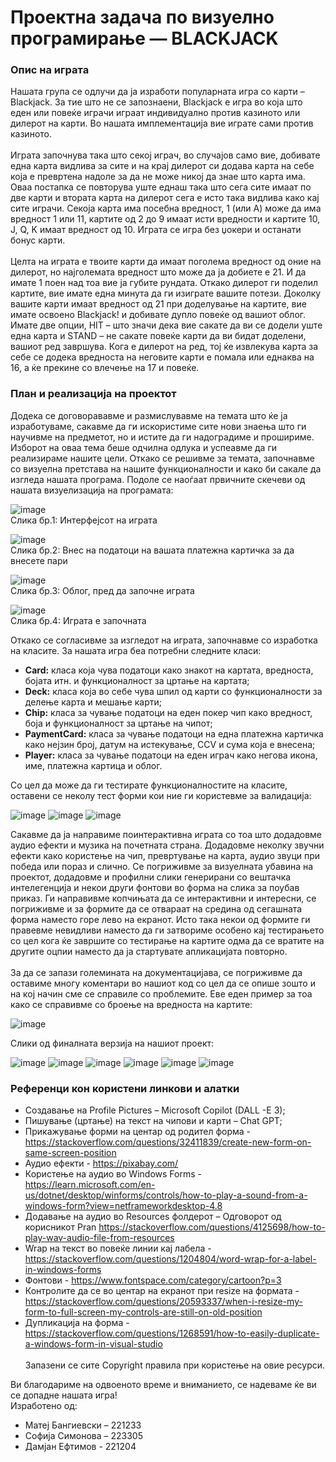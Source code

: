 # Проектна задача по визуелно програмирање &mdash; BLACKJACK

### Опис на играта
Нашата група се одлучи да ја изработи популарната игра со карти – Blackjack. За тие што не се запознаени, Blackjack е игра во која што еден или повеќе играчи играат индивидуално против казиното или дилерот на карти. Во нашата имплементација вие играте сами против казиното. <br /><br />
Играта започнува така што секој играч, во случајов само вие, добивате една карта видлива за сите и на крај дилерот си додава карта на себе која е превртена надоле за да не може никој да знае што карта има. Оваа постапка се повторува уште еднаш така што сега сите имаат по две карти и втората карта на дилерот сега е исто така видлива како кај сите играчи. Секоја карта има посебна вредност, 1 (или A) може да има вредност 1 или 11, картите од 2 до 9 имаат исти вредности и картите 10, J, Q, K имаат вредност од 10. Играта се игра без џокери и останати бонус карти. <br /><br />
Целта на играта е твоите карти да имаат поголема вредност од оние на дилерот, но најголемата вредност што може да ја добиете е 21. И да имате 1 поен над тоа вие ја губите рундата. Откако дилерот ги поделил картите, вие имате една минута да ги изиграте вашите потези. Доколку вашите карти имаат вредност од 21 при доделување на картите, вие имате освоено Blackjack! и добивате дупло повеќе од вашиот облог. Имате две опции, HIT – што значи дека вие сакате да ви се додели уште една карта и STAND – не сакате повеќе карти да ви бидат доделени, вашиот ред завршува. Кога е дилерот на ред, тој ќе извлекува карта за себе се додека вредноста на неговите карти е помала или еднаква на 16, а ќе прекине со влечење на 17 и повеќе. 

### План и реализација на проектот
Додека се договорававме и размислувавме на темата што ќе ја изработуваме, сакавме да ги искористиме сите нови знаења што ги научивме на предметот, но и истите да ги надоградиме и прошириме. Изборот на оваа тема беше одчилна одлука и успеавме да ги реализираме нашите цели.
Откако се решивме за темата, започнавме со визуелна претстава на нашите функционалности и како би сакале да изгледа нашата програма. Подоле се наоѓаат првичните скечеви од нашата визуелизација на програмата:

 
	
![image](https://github.com/MatejBangievski/vp_blackjack2024/assets/174891900/c81c042f-2595-49ce-9962-9861ed872bdf) <br />
Слика бр.1: Интерфејсот на играта

![image](https://github.com/MatejBangievski/vp_blackjack2024/assets/174891900/6df18f99-ea22-4253-8cd4-70d2bf1aff49) <br />
Слика бр.2: Внес на податоци на вашата платежна картичка за да внесете пари

![image](https://github.com/MatejBangievski/vp_blackjack2024/assets/174891900/ec0db8f7-1aa5-43e7-8592-f6c5932ea23a) <br />
Слика бр.3: Облог, пред да започне играта		

![image](https://github.com/MatejBangievski/vp_blackjack2024/assets/174891900/78989aa0-44d2-4bd0-96ac-15d318c3f814) <br />
Слика бр.4: Играта е започната
	
Откако се согласивме за изгледот на играта, започнавме со изработка на класите. За нашата игра беа потребни следните класи:
-	**Card:** класа која чува податоци како знакот на картата, вредноста, бојата итн. и функционалност за цртање на картата;
-	**Deck:** класа која во себе чува шпил од карти со функционалности за делење карта и мешање карти;
-	**Chip:** класа за чување податоци на еден покер чип како вредност, боја и функционалност за цртање на чипот;
-	**PaymentCard:** класа за чување податоци на една платежна картичка како нејзин број, датум на истекување, CCV и сума која е внесена;
-	**Player:** класа за чување податоци на еден играч како негова икона, име, платежна картица и облог.

Со цел да може да ги тестирате функционалностите на класите, оставени се неколу тест форми кои ние ги користевме за валидација:

 ![image](https://github.com/MatejBangievski/vp_blackjack2024/assets/174891900/4696be46-3433-4a15-ba3c-332c6c5f9cd4)
![image](https://github.com/MatejBangievski/vp_blackjack2024/assets/174891900/0b73a62e-d4eb-4fe7-9ab2-5dae6197cc7b)
![image](https://github.com/MatejBangievski/vp_blackjack2024/assets/174891900/5cd50ae6-daf2-4a79-9285-a63614cb98c5)

 
 Сакавме да ја направиме поинтерактивна играта со тоа што додадовме аудио ефекти и музика на почетната страна. Додадовме неколку звучни ефекти како користење на чип, превртување на карта, аудио звуци при победа или пораз и слично. Се погриживме за визуелната убавина на проектот, додадовме и профилни слики генерирани со вештачка интелегенција и некои други фонтови во форма на слика за поубав приказ. Ги направивме копчињата да се интерактивни и интересни, се погриживме и за формите да се отвараат на средина од сегашната форма наместо горе лево на екранот. Исто така некои од формите ги правевме невидливи наместо да ги затвориме особено кај тестирањето со цел кога ќе завршите со тестирање на картите одма да се вратите на другите оцпии наместо да ја стартувате апликацијата повторно. <br /><br />
За да се запази големината на документацијава, се погриживме да оставиме многу коментари во нашиот код со цел да се опише зошто и на кој начин сме се справиле со проблемите. 
Еве еден пример за тоа како се справивме со броење на вредноста на картите: 

 ![image](https://github.com/MatejBangievski/vp_blackjack2024/assets/174891900/d3343e94-3587-4543-a8b7-69a685ee2352)

 
Слики од финалната верзија на нашиот проект:


![image](https://github.com/MatejBangievski/vp_blackjack2024/assets/174891900/18540da2-b7bc-42b4-8f4a-f375bd4280c9)
![image](https://github.com/MatejBangievski/vp_blackjack2024/assets/174891900/c3dbff90-4839-4b8a-bffa-2652bc4d8c41)
![image](https://github.com/MatejBangievski/vp_blackjack2024/assets/174891900/d6586117-c0b1-48b7-9b18-98c8fd03d2f7)
![image](https://github.com/MatejBangievski/vp_blackjack2024/assets/174891900/d14da519-92e3-4f3e-895e-05af1e71ad5e)
![image](https://github.com/MatejBangievski/vp_blackjack2024/assets/174891900/1236dc77-c31f-452b-ba38-51721ba4db8d)
![image](https://github.com/MatejBangievski/vp_blackjack2024/assets/174891900/7bdaa0ad-00a9-4e69-9bdb-9a6e2f1d3342)







### Референци кон користени линкови и алатки
- Создавање на Profile Pictures – Microsoft Copilot (DALL -E 3);
- Пишување (цртање) на текст на чипови и карти – Chat GPT;
- Прикажување форми на центар од родител форма - https://stackoverflow.com/questions/32411839/create-new-form-on-same-screen-position
- Аудио ефекти - https://pixabay.com/
- Користење на аудио во Windows Forms - https://learn.microsoft.com/en-us/dotnet/desktop/winforms/controls/how-to-play-a-sound-from-a-windows-form?view=netframeworkdesktop-4.8
- Додавање на аудио во Resources фолдерот – Одговорот од корисникот Pran https://stackoverflow.com/questions/4125698/how-to-play-wav-audio-file-from-resources
- Wrap на текст во повеќе линии кај лабела - https://stackoverflow.com/questions/1204804/word-wrap-for-a-label-in-windows-forms
- Фонтови - https://www.fontspace.com/category/cartoon?p=3
- Контролите да се во центар на екранот при resize на формата - https://stackoverflow.com/questions/20593337/when-i-resize-my-form-to-full-screen-my-controls-are-still-on-old-position
- Дупликација на форма - https://stackoverflow.com/questions/1268591/how-to-easily-duplicate-a-windows-form-in-visual-studio <br /><br />
Запазени се сите Copyright правила при користење на овие ресурси. <br />


Ви благодариме на одвоеното време и вниманието, се надеваме ќе ви се допадне нашата игра! <br />
Изработено од: 
+ Матеј Бангиевски – 221233
+ Софија Симонова – 223305
+ Дамјан Ефтимов - 221204
